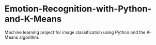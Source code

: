 # Emotion-Recognition-with-Python-and-K-Means
Machine learning project for image classification using Python and the K-Means algorithm.

